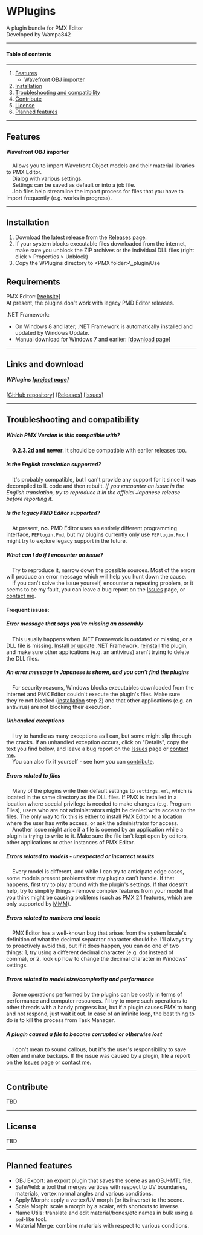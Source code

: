 # **WPlugins**

A plugin bundle for PMX Editor  
Developed by Wampa842

---

#### Table of contents
---------

1. [Features](#features)
	- [Wavefront OBJ importer](#wavefront-obj-importer)
2. [Installation](#installation)
3. [Troubleshooting and compatibility](#troubleshooting-and-compatibility)
4. [Contribute](#contribute)
5. [License](#license)
6. [Planned features](#planned-features)

------
## Features

#### Wavefront OBJ importer
&nbsp;&nbsp;&nbsp;&nbsp;Allows you to import Wavefront Object models and their material libraries to PMX Editor.  
&nbsp;&nbsp;&nbsp;&nbsp;Dialog with various settings.  
&nbsp;&nbsp;&nbsp;&nbsp;Settings can be saved as default or into a job file.  
&nbsp;&nbsp;&nbsp;&nbsp;Job files help streamline the import process for files that you have to import frequently (e.g. works in progress).  

------
## Installation
1. Download the latest release from the [Releases](#todo) page.
2. If your system blocks executable files downloaded from the internet, make sure you unblock the ZIP archives or the individual DLL files (right click > Properties > Unblock)  
3. Copy the WPlugins directory to &lt;PMX folder&gt;\\\_plugin\\Use

## Requirements

PMX Editor: [[website]](http://kkhk22.seesaa.net/)  
At present, the plugins don't work with legacy PMD Editor releases.

.NET Framework:  
- On Windows 8 and later, .NET Framework is automatically installed and updated by Windows Update.  
- Manual download for Windows 7 and earlier: [[download page]](https://www.microsoft.com/net/download/dotnet-framework-runtime)

------
## Links and download

##### WPlugins [[project page]](https://wampa842.github.io/wplugins)  
[[GitHub repository]](https://github.com/wampa842/wplugins) [[Releases]](https://github.com/wampa842/wplugins/releases) [[Issues]](https://github.com/wampa842/wplugins/issues)

------
## Troubleshooting and compatibility

##### Which PMX Version is this compatible with?  
&nbsp;&nbsp;&nbsp;&nbsp;**0.2.3.2d and newer**. It should be compatible with earlier releases too.

##### Is the English translation supported?  
&nbsp;&nbsp;&nbsp;&nbsp;It's probably compatible, but I can't provide any support for it since it was decompiled to IL code and then rebuilt. *If you encounter an issue in the English translation, try to reproduce it in the official Japanese release before reporting it.*

##### Is the legacy PMD Editor supported?  
&nbsp;&nbsp;&nbsp;&nbsp;At present, **no.** PMD Editor uses an entirely different programming interface, `PEPlugin.Pmd`, but my plugins currently only use `PEPlugin.Pmx`. I might try to explore legacy support in the future.

##### What can I do if I encounter an issue?  
&nbsp;&nbsp;&nbsp;&nbsp;Try to reproduce it, narrow down the possible sources. Most of the errors will produce an error message which will help you hunt down the cause.  
&nbsp;&nbsp;&nbsp;&nbsp;If you can't solve the issue yourself, encounter a repeating problem, or it seems to be my fault, you can leave a bug report on the [Issues](#todo) page, or [contact me](#todo).

#### Frequent issues:

##### Error message that says you're missing an assembly  
&nbsp;&nbsp;&nbsp;&nbsp;This usually happens when .NET Framework is outdated or missing, or a DLL file is missing. [Install or update](#requirements) .NET Framework, [reinstall](#installation) the plugin, and make sure other applications (e.g. an antivirus) aren't trying to delete the DLL files.

##### An error message in Japanese is shown, and you can't find the plugins  
&nbsp;&nbsp;&nbsp;&nbsp;For security reasons, Windows blocks executables downloaded from the internet and PMX Editor couldn't execute the plugin's files. Make sure they're not blocked ([installation](#installation) step 2) and that other applications (e.g. an antivirus) are not blocking their execution.

##### Unhandled exceptions  
&nbsp;&nbsp;&nbsp;&nbsp;I try to handle as many exceptions as I can, but some might slip through the cracks. If an unhandled exception occurs, click on "Details", copy the text you find below, and leave a bug report on the [Issues](#todo) page or [contact me](#todo).  
&nbsp;&nbsp;&nbsp;&nbsp;You can also fix it yourself - see how you can [contribute](#contribute).

##### Errors related to files  
&nbsp;&nbsp;&nbsp;&nbsp;Many of the plugins write their default settings to `settings.xml`, which is located in the same directory as the DLL files. If PMX is installed in a location where special privilege is needed to make changes (e.g. Program Files), users who are not administrators might be denied write access to the files. The only way to fix this is either to install PMX Editor to a location where the user has write access, or ask the administrator for access.  
&nbsp;&nbsp;&nbsp;&nbsp;Another issue might arise if a file is opened by an application while a plugin is trying to write to it. Make sure the file isn't kept open by editors, other applications or other instances of PMX Editor.

##### Errors related to models - unexpected or incorrect results  
&nbsp;&nbsp;&nbsp;&nbsp;Every model is different, and while I can try to anticipate edge cases, some models present problems that my plugins can't handle. If that happens, first try to play around with the plugin's settings. If that doesn't help, try to simplify things - remove complex features from your model that you think might be causing problems (such as PMX 2.1 features, which are only supported by [MMM](https://sites.google.com/site/mikumikumoving/)).

##### Errors related to numbers and locale
&nbsp;&nbsp;&nbsp;&nbsp;PMX Editor has a well-known bug that arises from the system locale's definition of what the decimal separator character should be. I'll always try to proactively avoid this, but if it does happen, you can do one of two things: 1, try using a different decimal character (e.g. dot instead of comma), or 2, look up how to change the decimal character in Windows' settings.

##### Errors related to model size/complexity and performance  
&nbsp;&nbsp;&nbsp;&nbsp;Some operations performed by the plugins can be costly in terms of performance and computer resources. I'll try to move such operations to other threads with a handy progress bar, but if a plugin causes PMX to hang and not respond, just wait it out. In case of an infinite loop, the best thing to do is to kill the process from Task Manager.

##### A plugin caused a file to become corrupted or otherwise lost  
&nbsp;&nbsp;&nbsp;&nbsp;I don't mean to sound callous, but it's the user's responsibility to save often and make backups. If the issue was caused by a plugin, file a report on the [Issues](#todo) page or [contact me](#todo).

------
## Contribute

TBD

------
## License

TBD

------
## Planned features

- OBJ Export: an export plugin that saves the scene as an OBJ+MTL file.  
- SafeWeld: a tool that merges vertices with respect to UV boundaries, materials, vertex normal angles and various conditions.  
- Apply Morph: apply a vertex/UV morph (or its inverse) to the scene.  
- Scale Morph: scale a morph by a scalar, with shortcuts to inverse.  
- Name Utils: translate and edit material/bones/etc names in bulk using a `sed`-like tool.  
- Material Merge: combine materials with respect to various conditions.